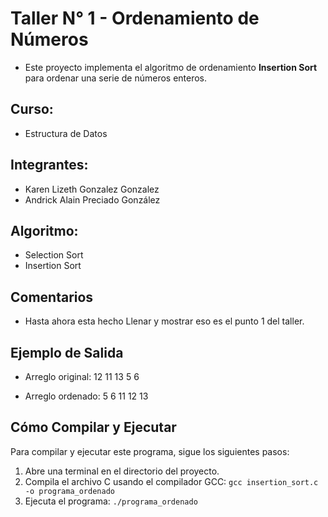 # Taller N° 1 - Ordenamiento de Números
- Este proyecto implementa el algoritmo de ordenamiento **Insertion Sort** para ordenar una serie de números enteros.

## Curso: 
- Estructura de Datos

## Integrantes:
- Karen Lizeth Gonzalez Gonzalez 
- Andrick Alain Preciado González

## Algoritmo: 
- Selection Sort
- Insertion Sort

## Comentarios
- Hasta ahora esta hecho Llenar y mostrar eso es el punto 1 del taller.

## Ejemplo de Salida
- Arreglo original:
12 11 13 5 6

- Arreglo ordenado:
5 6 11 12 13

## Cómo Compilar y Ejecutar

Para compilar y ejecutar este programa, sigue los siguientes pasos:

1.  Abre una terminal en el directorio del proyecto.
2.  Compila el archivo C usando el compilador GCC:
    `gcc insertion_sort.c -o programa_ordenado`
3.  Ejecuta el programa:
    `./programa_ordenado`